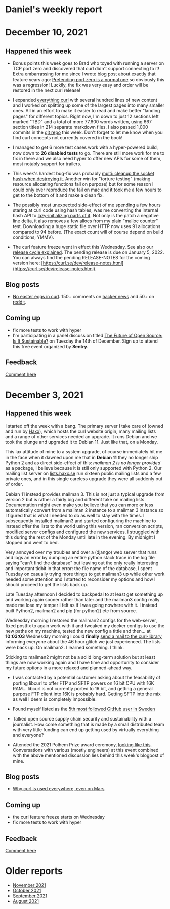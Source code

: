 # Daniel's weekly report

# December 10, 2021

## Happened this week

- Bonus points this week goes to Brad who toyed with running a server on TCP
  port zero and discovered that curl didn't support connecting to it! Extra
  embarrassing for me since I wrote blog post about exactly that feature years
  ago: [Pretending port zero is a normal
  one](https://daniel.haxx.se/blog/2014/10/25/pretending-port-zero-is-a-normal-one/)
  so obviously this was a regression! Luckily, the fix was very easy and
  order will be restored in the next curl release!
  
- I expanded [everything curl](https://everything.curl.dev/) with several
  hundred lines of new content and I worked on splitting up some of the
  largest pages into many smaller ones. All in an effort to make it easier to
  read and make better "landing pages" for different topics. Right now, I'm
  down to just 12 sections left marked "TBD" and a total of more 77,600 words
  written, using 667 section titles in 214 separate markdown files. I also
  passed 1,000 commits in the [git
  repo](https://github.com/bagder/everything-curl) this week. Don't forget to
  let me know when you find curl concepts not currently covered in the book!
  
- I managed to get 6 more test cases work with a hyper-powered build, now down
  to **26 disabled tests** to go. There are still more work for me to fix in
  there and we also need hyper to offer new APIs for some of them, most
  notably support for trailers.
  
- This week's hardest bug-fix was probably [multi: cleanup the socket hash
  when destroying it](https://github.com/curl/curl/pull/8131). Another win for
  "torture testing" (making resource allocating functions fail on purpose) but
  for some reason I could only ever reproduce the fail on mac and it took me a
  few hours to get to the bottom of it and make a clean fix.
  
- The possibly most unexpected side-effect of me spending a few hours staring
  at curl code using hash tables, was me converting the internal hash API to
  [lazy-initializing parts of it](https://github.com/curl/curl/pull/8132). Not
  only is the patch a negative line delta, it also removes a few allocs from
  my plain "malloc counter" test. Downloading a huge static file over HTTP now
  uses 91 allocations compared to 94 before. (The exact count will of course
  depend on build conditions; YMMV).

- The curl feature freeze went in effect this Wednesday. See also our [release
  cycle
  explained](https://curl.se/dev/release-procedure.html#release-cycle). The
  pending release is due on January 5, 2022. You can always find the pending
  RELEASE-NOTES for the coming version here:
  [https://curl.se/dev/release-notes.html](https://curl.se/dev/release-notes.html).

## Blog posts

- [No easter eggs in
  curl](https://daniel.haxx.se/blog/2021/12/06/no-easter-eggs-in-curl/). 150+
  comments on [hacker news](https://news.ycombinator.com/item?id=29460313) and
  50+ on
  [reddit](https://www.reddit.com/r/programming/comments/racp85/there_are_no_easter_eggs_in_curl/).

## Coming up

- fix more tests to work with hyper
- I'm participating in a panel discussion titled [The Future of Open Source:
  Is It
  Sustainable?](https://sentry.io/resources/the-future-of-open-source-is-it-sustainable/?utm_medium=partner&utm_source=curl&utm_campaign=event-open-source-2021)
  on Tuesday the 14th of December. Sign up to attend this free event organized
  by **Sentry**.

## Feedback

[Comment here](https://github.com/bagder/log/discussions)

# December 3, 2021

## Happened this week

 I started off the week with a bang. The primary server I take care of (owned
 and run by [Haxx](https://haxx.se)), which hosts the curl website origin,
 many mailing lists and a range of other services needed an upgrade. It runs
 Debian and we took the plunge and upgraded it to Debian 11. Just like that,
 on a Monday.
 
 This lax attitude of mine to a system upgrade, of course immediately hit me
 in the face when it dawned upon me that in **Debian 11** they no longer ship
 Python 2 and as direct side-effect of this: *mailman 2 is no longer provided*
 as a package, I believe because it is still only supported with Python 2. Our
 mailing list server on [lists.haxx.se](https://lists.haxx.se) run sixteen
 public mailing lists and a few private ones, and in this single careless
 upgrade they were all suddenly out of order.
 
 Debian 11 instead provides mailman 3. This is not just a typical upgrade from
 version 2 but is rather a fairly big and different take on mailing lists.
 Documentation might even make you believe that you can more or less
 automatically convert from a mailman 2 instance to a mailman 3 instance so I
 figured that is what I needed to do as well to stay with the times. I
 subsequently installed mailman3 and started configuring the machine to
 instead offer the lists to the world using this version, ran conversion
 scripts, modified server configs and configured the new services. I struggled
 with this during the rest of the Monday until late in the evening. By
 midnight I stopped and went to bed.
 
 Very annoyed over my troubles and over a (django) web server that runs and
 logs an error by dumping an entire python stack trace in the log file saying
 "can't find the database" but leaving out the only really interesting and
 important tidbit in that error: the file name of the database, I spent
 Tuesday on casually trying more things to get mailman3 up while other work
 needed some attention and I started to reconsider my options and how I should
 proceed to get the lists back up.
 
 Late Tuesday afternoon I decided to backpedal to at least get something up
 and working again sooner rather than later and the mailman3 config really
 made me lose my temper I felt as if I was going nowhere with it. I instead
 built Python2, mailman2 and pip (for python2) etc from source.
 
 Wednesday morning I restored the mailman2 configs for the web-server, fixed
 postfix to again work with it and tweaked my docker configs to use the new
 paths on my machine, tested the new config a tittle and then... at
 **10:03:03** Wednesday morning I could **finally** [send a mail to the
 curl-library](https://curl.se/mail/lib-2021-12/0000.html) informing everyone
 about the 46 hour glitch we just experienced. The lists were back up. On
 mailman2. I learned something. I think.
 
 Sticking to mailman2 might not be a solid long-term solution but at least
 things are now working again and I have time and opportunity to consider my
 future options in a more relaxed and planned-ahead way.

- I was contacted by a potential customer asking about the feasability of
  porting libcurl to offer FTP and SFTP powers on 16 bit CPU with 16K RAM...
  libcurl is not currently ported to 16 bit, and getting a general purpose FTP
  client into 16K is probably hard. Getting SFTP into the mix as well I deem
  is completely impossible.

- Found myself listed as the [5th most followed GitHub user in
  Sweden](https://github.com/gayanvoice/top-github-users/blob/main/markdown/followers/sweden.md)

- Talked open source supply chain security and sustainability with a
  journalist. How come something that is made by a small distributed team with
  very little funding can end up getting used by virtually everything and
  everyone?

- Attended the 2021 Polhem Prize award ceremony, [looking like
  this](https://twitter.com/bagder/status/1466430742813106188). Conversations
  with various (mostly engineers) at this event combined with the above
  mentioned discussion lies behind this week's blogpost of mine.

## Blog posts

- [Why curl is used everywhere, even on Mars](https://daniel.haxx.se/blog/2021/12/03/why-curl-is-used-everywhere-even-on-mars/)

## Coming up

- the curl feature freeze starts on Wednesday
- fix more tests to work with hyper

## Feedback

[Comment here](https://github.com/bagder/log/discussions)

# Older reports

- [November 2021](November-2021.md)
- [October 2021](October-2021.md)
- [September 2021](September-2021.md)
- [August 2021](August-2021.md)
